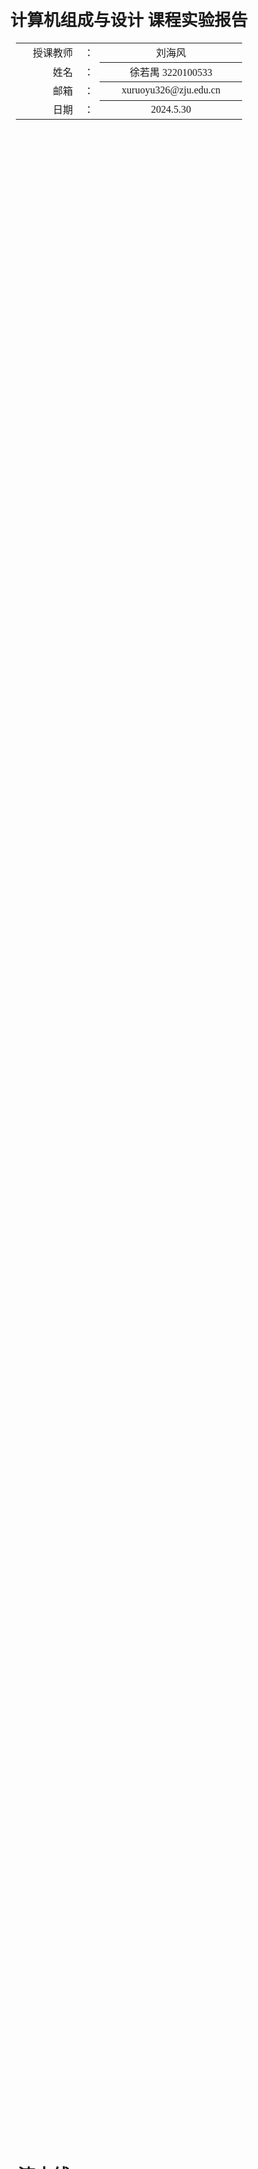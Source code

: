 <div class="cover" style="page-break-after:always;font-family:方正公文仿宋;width:100%;height:100%;border:none;margin: 0 auto;text-align:center;">
    <div style="width:50%;margin: 0 auto;height:0;padding-bottom:10%;">
        </br>
        <img src="https://raw.githubusercontent.com/Keldos-Li/pictures/main/typora-latex-theme/ZJU-name.svg" alt="校名" style="width:100%;"/>
    </div>
    </br></br></br></br></br>
    <div style="width:50%;margin: 0 auto;height:0;padding-bottom:40%;">
        <img src="https://raw.githubusercontent.com/Keldos-Li/pictures/main/typora-latex-theme/ZJU-logo.svg" alt="校徽" style="width:100%;"/>
	</div>
    </br></br></br></br></br></br></br></br></br></br>
    <span style="font-family:黑体;text-align:center;font-size:20pt;margin: 10pt auto;line-height:30pt;"><b>计算机组成与设计 课程实验报告</b></span>
    </br>
    </br>
    <table style="border:none;text-align:center;width:72%;font-family:仿宋;font-size:14px; margin: 0 auto;">
    <tbody style="font-family:华文宋体;font-size:12pt;">
    	<tr style="font-weight:normal;"> 
    		<td style="width:20%;text-align:right;">授课教师</td>
    		<td style="width:2%">：</td> 
    		<td style="width:40%;font-weight:normal;border-bottom: 1px solid;text-align:center;font-family:华文仿宋"> 刘海风 </td>     </tr>
    	<tr style="font-weight:normal;"> 
    		<td style="width:20%;text-align:right;">姓名</td>
    		<td style="width:2%">：</td> 
    		<td style="width:40%;font-weight:normal;border-bottom: 1px solid;text-align:center;font-family:华文仿宋"> 徐若禺 3220100533</td>     </tr>
    	<tr style="font-weight:normal;"> 
    		<td style="width:20%;text-align:right;">邮箱</td>
    		<td style="width:2%">：</td> 
    		<td style="width:40%;font-weight:normal;border-bottom: 1px solid;text-align:center;font-family:华文仿宋"> xuruoyu326@zju.edu.cn </td>     </tr>
    	<tr style="font-weight:normal;"> 
    		<td style="width:20%;text-align:right;">日期</td>
    		<td style="width:2%">：</td> 
    		<td style="width:40%;font-weight:normal;border-bottom: 1px solid;text-align:center;font-family:华文仿宋"> 2024.5.30</td>     </tr>
    </tbody>              
    </table>
</div>


# Lab5 流水线 CPU

## 模块设计

<!-- 本节重点介绍实验的具体过程，包括：代码设计层次结构图及说明、源代码（包括注释）、PC机上进行的关键步骤截图及说明、调试过程等，这部分的内容应当与实际操作过程和结果相符。本节也可以再细分小节，要求同上。（实验报告中请去除本段） -->

### PCPU 模块

PCPU 模块包含五级流水线 CPU 的数据通路：
- IF 阶段：从 IMem 中取出指令，选择下一周期的 PC
- ID 阶段：对指令进行译码，并处理跳转指令，计算分支跳转指令的跳转目标，结果返回至 IF 阶段；包含 stall 检测
- EX 阶段：对涉及运算的指令进行运算，包含 Forwarding 处理
- MEM 阶段：向 DMem 写入/加载数据
- WB 阶段：将数据写回寄存器

整体框架如下。数据通路手绘图附在报告末尾。
```verilog
module PCPU (
	input ...

	output ...
);

	// wire ...
	// wire ...
	// ...

    IF Instruction_Fetch (...); // IF 阶段

    Reg_IF_ID Register_IF_ID (...); // IF/ID 寄存器

    ID Instruction_Decoder (...); // ID 阶段

    StallUnit HazardDetection (...); // Stall 检测模块

    Reg_ID_Ex Register_ID_Ex (...); // ID/EX 寄存器

    ForwardingUnit ForwardingUnit (...); // Forwarding 检测

    MUX8T1_32 M8_rs1 (...); // 写入 EX 阶段 rs1 的前递数据

    MUX8T1_32 M8_rs2 (...); // 写入 EX 阶段 rs2 的前递数据

    Ex Execute (...); // EX 阶段

    MUX4T1_32 M4_to_Mem (...); // 写入 DMEM 的前递数据

    Reg_Ex_Mem Register_Ex_Mem (...); // EX/MEM 寄存器

    Mem Memory_Access (...); // MEM 阶段

    Reg_Mem_WB Register_Mem_WB (...); // MEM/WB 寄存器

    WB Write_Back (...); // WB 阶段

endmodule
```

### 数据前递检测模块

前递检测模块主要接收各个阶段的信号，输出 `Forward_rs1`, `Forward_rs2`, `Forward_to_Mem` 三个信号，分别表示 Rs1, Rs2 的前递来源（参与 ALU 运算等），以及内存写入数据的前递来源。

对于 `Forward_rs1/2`，前递来源有以下几种情况：
1. `000`：没有数据冒险，不需要前递，选择 ID/EX 阶段的 `Rs1_out` 作为源操作数
2. `001`：前递来源为 EX/MEM 阶段的 ALU 运算结果（相邻指令）
3. `010`：前递来源为 MEM/WB 阶段的数据写入寄存器的数据（间隔一条指令）
4. `011`：不需要前递。rs1 为 PC（`auipc` 指令），rs2 为立即数
5. `100`：前递来源为 EX/MEM 阶段的 PC + 4
6. `101`：前递来源为 MEM/WB 阶段的 PC + 4
7. `110`：前递来源为 EX/MEM 阶段的 U 型指令结果
8. `111`：前递来源为 MEM/WB 阶段的 U 型指令结果

对于 `Forward_to_Mem`，前递来源有以下几种情况：
1. `00`：默认情况（没有数据冒险），选择 rs2 的值
2. `01`：EX/MEM 阶段（相邻指令）的 ALU 运算结果
3. `10`：间隔指令的运算结果（WB 写回数据，包含所有情况）
4. `11`：EX/MEM 阶段（相邻指令）的 `lui/auipc` 指令结果

另外，分支跳转指令也会涉及数据前递。由于跳转条件处理被前提到 ID 阶段进行，我们需要在 ID 阶段单独处理，具体细节见下文。以下为 `ForwardingUnit` 的实现：
```verilog
module ForwardingUnit (
    input UT,
    input ALUSrc_B,
    input RegWrite_Ex_Mem,
    input RegWrite_Mem_WB,
    input [1:0] MemtoReg_Ex_Mem,
    input [1:0] MemtoReg_Mem_WB,
    input [4:0] Rs1_ID_Ex,
    input [4:0] Rs2_ID_Ex,
    input [4:0] Rd_Ex_Mem,
    input [4:0] Rd_Mem_WB,
    // 000: Rs1_ID_Ex, 001: ALU_out_Ex_Mem, 010: Data_to_Reg_WB, 011: PC_ID_Ex / Imm_ID_Ex
    // 100: PCP4_Ex_Mem, 101: PCP4_Mem_WB, 110: UI_Ex_Mem, 111: UI_Mem_WB
    output reg [2:0] Forward_rs1,
    output reg [2:0] Forward_rs2,
    // 00: Rs2_out, 01: ALU_res, 10: Data_to_Reg(WB), 11: lui/auipc
    output reg [1:0] Forward_to_Mem
);

    always @(*) begin
        if (UT) begin
            Forward_rs1 = 3'b011;
        end else begin
            if (RegWrite_Ex_Mem && Rd_Ex_Mem != 0 && Rs1_ID_Ex == Rd_Ex_Mem) begin
                case (MemtoReg_Ex_Mem)
                    2'b10: Forward_rs1 = 3'b100; // PC + 4
                    2'b11: Forward_rs1 = 3'b110; // lui/auipc
                    default: Forward_rs1 = 3'b001; // ALU_res
                endcase
            end else if (RegWrite_Mem_WB && Rd_Mem_WB != 0 && Rs1_ID_Ex == Rd_Mem_WB) begin
                case (MemtoReg_Mem_WB)
                    2'b10: Forward_rs1 = 3'b101; // PC + 4
                    2'b11: Forward_rs1 = 3'b111; // lui/auipc
                    default: Forward_rs1 = 3'b010; // ALU/Mem
                endcase
            end else Forward_rs1 = 3'b000;
        end

        if (ALUSrc_B) begin
            Forward_rs2 = 3'b011; // imm
        end else begin
            if (RegWrite_Ex_Mem && Rd_Ex_Mem != 0 && Rs2_ID_Ex == Rd_Ex_Mem) begin
                case (MemtoReg_Ex_Mem)
                    2'b10: Forward_rs2 = 3'b100; // PC + 4
                    2'b11: Forward_rs2 = 3'b110; // lui/auipc
                    default: Forward_rs2 = 3'b001; // ALU_res
                endcase
            end else if (RegWrite_Mem_WB && Rd_Mem_WB != 0 && Rs2_ID_Ex == Rd_Mem_WB) begin
                case (MemtoReg_Mem_WB)
                    2'b10: Forward_rs2 = 3'b101; // PC + 4
                    2'b11: Forward_rs2 = 3'b111; // lui/auipc
                    default: Forward_rs2 = 3'b010; // ALU/Mem
                endcase
            end else Forward_rs2 = 3'b000;
        end

        if (RegWrite_Ex_Mem && Rd_Ex_Mem != 0 && Rs2_ID_Ex == Rd_Ex_Mem) begin
            if (MemtoReg_Ex_Mem == 2'b11) Forward_to_Mem = 2'b11; // lui/auipc
            else Forward_to_Mem = 2'b01; // ALU_res
        end else if (RegWrite_Mem_WB && Rd_Mem_WB != 0 && Rs2_ID_Ex == Rd_Mem_WB) Forward_to_Mem = 2'b10;
        else Forward_to_Mem = 2'b00;

    end

endmodule
```

### 跳转指令处理

采用 stall 的方式解决控制冒险。

为了提高跳转指令处理效率，我们将跳转条件判断过程前提到 ID 阶段。由于此阶段 rs1 与 rs2 的值已经被读出且相关信号已经被译码，故可以直接增设一个类似 ALU 的判断模块处理分支条件。需要注意的是，此阶段也可能涉及 Forwarding，需要根据指令源寄存器将后面的结果进行相应前递。
- 遇到跳转指令（branch, `jal` 或 `jalr`）时，CPU 首先会在 IF 阶段插入一个 nop 指令（使用 `JB` 信号判断），待下一个周期跳转目标于 ID 计算完毕后决定是否跳转。因此，所有跳转指令都会至少使 CPU 暂停一个时钟周期。
- 如果跳转指令出现数据冒险（如 `addi x1, x0, 1`, `beq x1, x2, dummy`），需要多暂停一个周期以等待前一条指令的结果从 EX 阶段前递。对于这种情况，在 StallUnit 中进行检测，然后将当前指令的控制信号进行 flush。

相关代码如下，其中多路选择器 `M4_tmp` 用于选择可能会前递的数据，`reg1` 和 `reg2` 为参与分支条件比较的数据，`ALU_0` 为比较结果。

```verilog
IF Instruction_Fetch (
	.clk(clk),
	.rst(rst),
	.stall(bubble),
	.ALU_0(ALU_0),
	.Jump(Jump_ID),
	.Branch(Branch_ID),
	.PCPI(PC_IF_ID + Imm_out_ID),
	.PC_jalr(reg1 + Imm_out_ID),
	.PC_out(PC_out_IF)
);

Reg_IF_ID Register_IF_ID (
	.en(1'b1),
	.clk(clk),
	.rst(rst),
	.flush(JB),
	.stall(bubble),
	.PC_in(PC_out_IF),
	.inst_in(inst_in),
	.PC_out(PC_IF_ID),
	.inst_out(inst_out_IF_ID)
);

assign JB = Jump_ID[0] | Jump_ID[1] | Branch_ID[0] | Branch_ID[1];
assign Rs1_addr_IF_ID = inst_out_IF_ID[19:15];
assign Rs2_addr_IF_ID = inst_out_IF_ID[24:20];

MUX4T1_32 M4_tmp (
	.I0(ALU_out_Ex_Mem),
	.I1(Data_in_Mem),
	.I2(PCP4_Ex_Mem),
	.I3(UI_Ex_Mem),
	.S(MemtoReg_Ex_Mem),
	.O(tmp)
);

assign reg1 = (JB && RegWrite_Ex_Mem && (Rd_addr_Ex_Mem != 0) && Rd_addr_Ex_Mem == Rs1_addr_IF_ID) ? tmp : Rs1_out_ID;
assign reg2 = (JB && RegWrite_Ex_Mem && (Rd_addr_Ex_Mem != 0) && Rd_addr_Ex_Mem == Rs2_addr_IF_ID) ? tmp : Rs2_out_ID;
assign ALU_0 = (ALU_control_ID == 4'b1010) ? (reg1 == reg2) : // beq/bne
				(ALU_control_ID == 4'b0011) ? ($signed(reg1) < $signed(reg2)) : // blt/bge
				(reg1 < reg2); // bltu/bgeu

```

IF 阶段主要实现如下。其中，`Jump` 表示无条件跳转指令，`Branch` 和 `ALU_0` 信号结合判断分支条件是否满足；如果 `stall` 信号不为 1 则 PC 正常更新，否则暂停。
```verilog
wire [31:0] PC_in;

assign PC_in = (Jump == 2'b01) ? PCPI : // jal
				(Jump == 2'b10) ? PC_jalr : // jalr
				((Branch[0] & ALU_0) | (Branch[1] & ~ALU_0)) ? PCPI : // branch ok
				(Jump[0] | Jump[1] | Branch[0] | Branch[1]) ? PC_out : PC_out + 4; // bubble_stop

REG32 PC (
	.clk(clk),
	.rst(rst),
	.CE(~stall),
	.D(PC_in),
	.Q(PC_out)
);
```

### Stall 检测模块

Stall 检测模块主要接收各个阶段的信号，输出 `bubble` 信号，表示是否需要插入气泡对流水线进行暂停。暂停有两种情况：
- load-use：在 load 指令后立即使用读取的数据，需要暂停一个周期
- branch 指令：由于分支判断被提前到 ID 阶段进行，因此如果前一个指令需写回的目标寄存器是分支指令的源寄存器，需要暂停一个周期

```verilog
module StallUnit (
    input jump, // calculated by |Branch[1:0]
    input MemRead_ID_Ex, // calculated by (|SLType[1:0]) & RegWrite
    input RegWrite_ID_Ex,
    input [4:0] Rd_ID_Ex,
    input [4:0] Rs1_IF_ID,
    input [4:0] Rs2_IF_ID,
    output bubble
);

    assign bubble = (MemRead_ID_Ex || (jump && RegWrite_ID_Ex && Rd_ID_Ex != 0))
                 && (Rs1_IF_ID == Rd_ID_Ex || Rs2_IF_ID == Rd_ID_Ex);

endmodule
```

### 仿真代码设计

仿真代码主要针对 Forwarding 和 Stall 进行设计。在 `forwarding_test` 部分，我们测试前递检测模块中可能出现的所有情况；在 `branch_test` 部分，我们测试跳转指令的处理，包括能否正常 stall 处理控制冒险、跳转指令出现数据冒险的情况。汇编代码如下：
```asm
forwarding_test:
	addi    x1, x0, 1       # x1 = 0x00000001
	add     x2, x1, x1      # x2 = 0x00000002
	add     x3, x1, x2      # x3 = 0x00000003
	add     x4, x3, x2      # x4 = 0x00000005

	lui     x1, 0x12345     # x1 = 0x12345000
	add     x2, x1, x1      # x1 = 0x2468A000
	add     x1, x1, x1      # x1 = 0x48D14000

	auipc   x1, 0x11111     # x1 = 0x1111101C
	add     x2, x1, x1      # x2 = 0x22222038
	add     x1, x1, x1      # x1 = 0x22222038

	sw      x1, 0(x0)       # mem[0] = 0x22222038
	addi    x2, x0, 1       # x2 = 0x00000001
	lb      x3, 0(x2)       # x3 = 0x00000020
	lh      x4, 1(x2)       # x4 = 0x00002222
	add     x1, x4, x4      # x1 = 0x00004444
	add     x2, x4, x4      # x2 = 0x00004444

branch_test:
	bne     x2, x1, dummy
	addi    x1, x0, 1       # x1 = 0x00000001
	addi    x2, x0, 2       # x2 = 0x00000002
	beq     x1, x2, dummy

	jal     x0, end

dummy:
	addi    x1, x0, 3
	addi    x1, x1, 3
	jal     x0, dummy

end:
	lui     x1, 0x66666
```

## 实验结果与分析

<!-- 1.这里应给出详实的实验结果。分析应有条理，要求采用规范的书面语。

2.实验四后每个实验都需要做模拟，要到每一个模拟结果的每一段结果做分析说明。

3.对下载到SWORD实验台的图片结果做分析说明。

4.原则上要求使用图片与文字结合的形式说明，因为word和PDF文档不支持视频，所以请不要使用视频文件。

5.图片请在垂直方向，不要横向。不要用很大的图片，请先做裁剪操作。

（实验报告中请去除以上内容） -->

### 仿真结果与分析

仿真结果波形图如下：
<center><img src = "img/5_2_tb.png" width = 600></center>

用红色圆圈表示相邻两条指令的前递，黄色圆圈表示间隔一条指令的前递；用白色圆圈表示流水线中 stall 的情况，其中第一个 stall 为 load-use hazard，后两个 stall 为分支跳转指令中的数据冒险。分析如下：
- 第一条指令为 `addi x1, x0, 1`，之后三条 `add` 指令用于测试 ALU 结果前递情况，可以看到 `x1` ~ `x4` 分别被写入 1, 3, 4, 5
- 然后测试 `lui/auipc` 指令的前递情况，圆圈内前递信号的 6, 7 分别对应相邻指令、间隔指令的情况。最后 `x1` 被写入 `0x22222038`
- 之后测试 store 和 load 指令，先将 `x1` 的结果存入 0x00，再先后测试按字节、按半字读取（前递信号分别为 1, 2），后面紧跟着 load-use 的情况（白色圆圈标识）
- 再测试跳转指令，由于 `bne x2, x2, dummy` 的两个源寄存器需要前递，故此处有一个周期的暂停（白色圆圈标识）；随后的 `beq` 同理。之后用 `jal` 指令跳过 `dummy` 到~~结算画面~~ `end` 处。

整个汇编程序被有效执行的语句有 22 条，3 次 stall，3 条跳转指令，五阶段流水线再加 4 个周期，`22 + 3 + 3 + 4 = 32`。32 个周期后，`x1` 的值被正确写入为 `0x66666`，符合预期。

### 上板结果与分析

上板使用 Lab4-3 的验收代码，最后出现 `x31 = 0x666` 则符合预期。上板结果如下：
<center><img src = "img/VGA.jpg" width = 400></center>

对应的仿真结果如下：
<center><img src = "img/5_2_tb_4_3.png" width = 600></center>

## 讨论与心得

<!-- 简要地叙述一下实验过程中的感受，以及其他的问题描述和自己的感想。特别是实验中遇到的困难，最后如何解决的。在用verilog代码写程序时遇到语法或其他错误，如何修改解决的。（实验报告中请去除本段） -->

### 思考题

#### 思考题 1

基于你完成的流水线，对于以下两段代码分别分析：不同指令之间是否存在冲突（如果有，请逐条列出）、在你的流水线上运行的 CPI 为何。

1. **TP-0**
```asm
addi    x1, x0, 0
addi    x2, x0, -1
addi    x3, x0, 1
addi    x4, x0, -1
addi    x5, x0, 1
addi    x6, x0, -1
addi    x1, x1, 0
addi    x2, x2, 1
addi    x3, x3, -1
addi    x4, x4, 1
addi    x5, x5, -1
addi    x6, x6, 1
```
没有冲突，CPI 为 1。

2. **TP-1**
```asm
addi    x1, x0, 1
addi    x2, x1, 2
addi    x3, x1, 3
addi    x4, x3, 4
```
指令 1, 2 之间、指令 1, 3 之间、指令 3, 4 之间存在数据冲突。由于我的流水线使用 Forwarding 解决数据冲突，故不会有 stall，因此 CPI 可以视为 1。

#### 思考题 2

对以下代码进行仿真：
```asm
addi    x1, x0, 1
addi    x2, x1, 2
addi    x3, x2, 3
sw      x3, 0(x0)
lw      x4, 0(x0)
addi    x5, x4, 4
addi    x6, x4, 5
```
结果如下。可以看到，在 **12** 个周期（7 条指令，1 次因 load-use 产生的 stall，五阶段流水线再加 4 周期）后，`x6` 的值为 `0x0000000B`，符合预期。
![](img/sim_skt.png)

### 实验心得

~~写流水线只需要记好每个阶段的信号和冒险就行了，而单周期要考虑的就很多了。~~流水线 CPU 的难度相较单周期提升了不少。虽然理论课对流水线 CPU 的基本架构有所介绍，但实现起来问题重重。

Lab4-3 中我们对 CPU 支持的指令进行了扩展，而我自己的实现又对原本的数据通路进行了不少重构，因此改造为流水线并不能照搬理论课所学。一开始由于没有将 PC MUX 前置，导致每三个周期才能输入一条指令；U-type, J-type 指令的加入导致 Forwarding 的情况变得更加复杂；跳转指令一开始忘记 flush 了，在翻看 PPT 后恍然大悟。

流水线 CPU 的信号非常多，且仿真波形中写回数据与当前信号之间存在几个周期的偏差，导致 debug 的过程非常困难，常常因为一个控制信号写错（如 ID/EX 与 EX/MEM 写反）坐牢几个小时。

最后 0x666 出现在显示器上的那一刻带来的成就感还是很大的，有种如释重负的感觉。随着 CPU 终于告一段落，计组实验也接近尾声。感谢海风老师的教导与两位学长的辛勤付出！~~我们龙芯杯再见~~